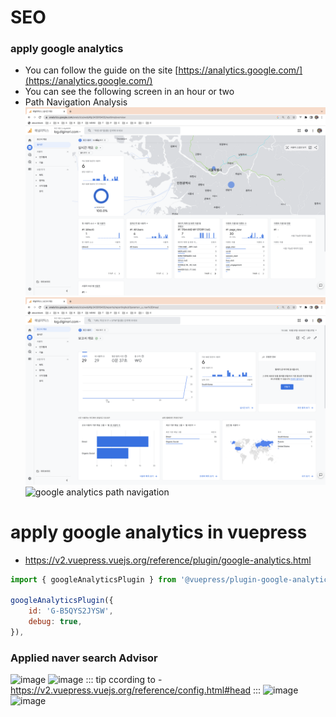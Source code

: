 # SEO

### apply google analytics
- You can follow the guide on the site [https://analytics.google.com/](https://analytics.google.com/)
- You can see the following screen in an hour or two
- Path Navigation Analysis
![google analytics main](../../../../images/analytics.google.com/analytics.google.com-1.png)
![google analytics report](../../../../images/analytics.google.com/analytics.google.com-2.png)
![google analytics path navigation](https://user-images.githubusercontent.com/10396850/205191457-9f1c58ff-fa0c-4975-9f3d-f1bfbd609dfc.png)


# apply google analytics in vuepress
- https://v2.vuepress.vuejs.org/reference/plugin/google-analytics.html
``` js
import { googleAnalyticsPlugin } from '@vuepress/plugin-google-analytics'

googleAnalyticsPlugin({
    id: 'G-B5QYS2JYSW',
    debug: true,
}),
```

### Applied naver search Advisor
![image](https://user-images.githubusercontent.com/10396850/205189346-6d3d4d11-33b1-43fe-a592-a15c49e9d222.png)
![image](https://user-images.githubusercontent.com/10396850/205189694-f97c2420-eac1-409f-9c14-fc8fae16af3f.png)
::: tip ccording to
    - https://v2.vuepress.vuejs.org/reference/config.html#head
:::
![image](https://user-images.githubusercontent.com/10396850/205334401-a326d33e-7edd-4f96-bb61-d388f9c04b27.png)
![image](https://user-images.githubusercontent.com/10396850/205204091-a0b0e05f-9f1d-4207-a9b5-607c97fe35a3.png)
